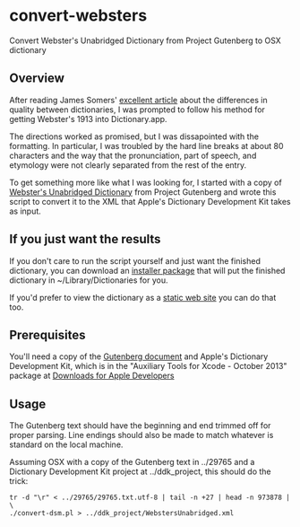 convert-websters
================

Convert Webster's Unabridged Dictionary from Project Gutenberg to OSX dictionary

## Overview

After reading James Somers' [excellent article][jsomersDictionary] about
the differences in quality between dictionaries, I was prompted to follow
his method for getting Webster's 1913 into Dictionary.app.

The directions worked as promised, but I was dissapointed with the formatting.
In particular, I was troubled by the hard line breaks at about 80 characters 
and the way that the pronunciation, part of speech, and etymology were not 
clearly separated from the rest of the entry.

To get something more like what I was looking for, I started with a copy
of [Webster's Unabridged Dictionary][gutenbergWebsters] from Project
Gutenberg and wrote this script to convert it to the XML that Apple's
Dictionary Development Kit takes as input.

## If you just want the results

If you don't care to run the script yourself and just want the finished
dictionary, you can download an [installer package][installerPackage]
that will put the finished dictionary in ~/Library/Dictionaries for you.

If you'd prefer to view the dictionary as a [static web site][staticSite]
you can do that too.

## Prerequisites

You'll need a copy of the [Gutenberg document][gutenbergWebsters] and Apple's
Dictionary Development Kit, which is in the "Auxiliary Tools for
Xcode - October 2013" package at 
[Downloads for Apple Developers][developerDownloads]

## Usage

The Gutenberg text should have the beginning and end trimmed off for proper
parsing.  Line endings should also be made to match whatever is standard
on the local machine.

Assuming OSX with a copy of the Gutenberg text in ../29765 and a Dictionary 
Development Kit project at ../ddk_project, this should do the trick:

    tr -d "\r" < ../29765/29765.txt.utf-8 | tail -n +27 | head -n 973878 | \
    ./convert-dsm.pl > ../ddk_project/WebstersUnabridged.xml

[jsomersDictionary]: http://jsomers.net/blog/dictionary
[gutenbergWebsters]: http://www.gutenberg.org/ebooks/29765
[developerDownloads]: https://developer.apple.com/downloads/index.action
[installerPackage]:http://dictionary.parksdigital.com/Webster%27s%20Unabridged%20Dictionary.pkg
[staticSite]:http://dictionary.parksdigital.com/
